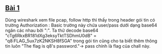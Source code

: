 ## [Bài 1](https://ksnctf.sweetduet.info/problem/8)

Dùng wireshark xem file pcap, follow http thì thấy trong header gói tin có trường Authorization : Basic trường này chứa user/pass dưới dạng base64 ngăn các nhau bởi ":".
 Ta thử decode base64 "cTg6RkxBR181dXg3eksyTktTSDhmU0dB" = "q8:FLAG_5ux7zK2NKSH8fSGA" trong gói tin cũng cho ta biết thêm thông tin luôn "The flag is q8's password."-> pass chính là flag của chall này.
